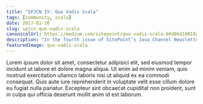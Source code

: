 ```yaml
---
title: "SPJCN IV: Quo Vadis Scala"
tags: [community, scala]
date: 2017-01-26
slug: spjcn-quo-vadis-scala
canonicalUrl: https://medium.com/sitepoint/quo-vadis-scala-60d86d10019a#.rw1qzhb80
description: "In the fourth issue of SitePoint’s Java Channel Newsletter (from October 21st 2016) I summarize the discussion of Scala's presumable demise."
featuredImage: quo-vadis-scala
---
```


Lorem ipsum dolor sit amet, consectetur adipisici elit, sed eiusmod tempor incidunt ut labore et dolore magna aliqua.
Ut enim ad minim veniam, quis nostrud exercitation ullamco laboris nisi ut aliquid ex ea commodi consequat.
Quis aute iure reprehenderit in voluptate velit esse cillum dolore eu fugiat nulla pariatur.
Excepteur sint obcaecat cupiditat non proident, sunt in culpa qui officia deserunt mollit anim id est laborum.